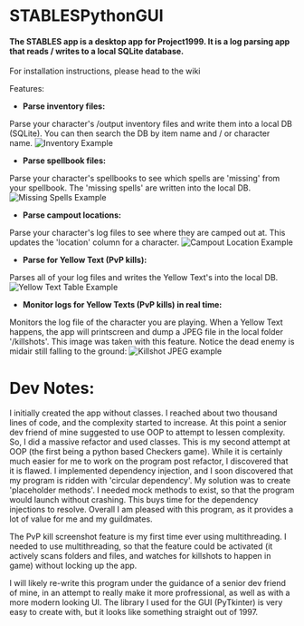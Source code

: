# STABLESPythonGUI

#### The STABLES app is a desktop app for Project1999. It is a log parsing app that reads / writes to a local SQLite database.

For installation instructions, please head to the wiki

Features:

- **Parse inventory files:**

Parse your character's /output inventory files and write them into a local DB (SQLite). You can then search the DB by item name and / or character name.
![Inventory Example](https://cdn.discordapp.com/attachments/1162507378340679751/1162507573832994886/image.png?ex=653c308b&is=6529bb8b&hm=8d580a9944739366df6a9988eb62d8007e661ffe315252b626a81f1f87fe6677&)

- **Parse spellbook files:**

Parse your character's spellbooks to see which spells are 'missing' from your spellbook. The 'missing spells' are written into the local DB.
![Missing Spells Example](https://cdn.discordapp.com/attachments/1162507378340679751/1162508991541289010/image.png?ex=653c31dd&is=6529bcdd&hm=d28753304d1e3ed7f3e2ec4a73931640e10cdd81f4a7182e3f93c0d3027efb67&)

- **Parse campout locations:**

Parse your character's log files to see where they are camped out at. This updates the 'location' column for a character.
![Campout Location Example](https://cdn.discordapp.com/attachments/1162507378340679751/1162509466709799002/image.png?ex=653c324f&is=6529bd4f&hm=0d2a62085f8d52877faf292d705d3414134c3206979b6accaeca67e58d863074&)

- **Parse for Yellow Text (PvP kills):**

Parses all of your log files and writes the Yellow Text's into the local DB.
![Yellow Text Table Example](https://cdn.discordapp.com/attachments/1162507378340679751/1162509733429780531/image.png?ex=653c328e&is=6529bd8e&hm=3c685b7fde0e385d31d18773ef7955f7f807742a71158a1f21cde362974210ec&)

- **Monitor logs for Yellow Texts (PvP kills) in real time:**

Monitors the log file of the character you are playing. When a Yellow Text happens, the app will printscreen and dump a JPEG file in the local folder '/killshots'.
This image was taken with this feature. Notice the dead enemy is midair still falling to the ground:
![Killshot JPEG example](https://cdn.discordapp.com/attachments/1058479766644199567/1161750968975773827/image.png?ex=65396fe7&is=6526fae7&hm=76ebb4b3ec718318d4fa53c224e0199e2c4c32056ff577ae078ec530250fd387&)

# Dev Notes:
I initially created the app without classes. I reached about two thousand lines of code, and the complexity started to increase. At this point a senior dev friend of mine suggested to use OOP to attempt to lessen complexity. So, I did a massive refactor and used classes. This is my second attempt at OOP (the first being a python based Checkers game). While it is certainly much easier for me to work on the program post refactor, I discovered that it is flawed. I implemented dependency injection, and I soon discovered that my program is ridden with 'circular dependency'. My solution was to create 'placeholder methods'. I needed mock methods to exist, so that the program would launch without crashing. This buys time for the dependency injections to resolve. Overall I am pleased with this program, as it provides a lot of value for me and my guildmates. 

The PvP kill screenshot feature is my first time ever using multithreading. I needed to use multithreading, so that the feature could be activated (it actively scans folders and files, and watches for killshots to happen in game) without locking up the app.

I will likely re-write this program under the guidance of a senior dev friend of mine, in an attempt to really make it more profressional, as well as with a more modern looking UI. The library I used for the GUI (PyTkinter) is very easy to create with, but it looks like something straight out of 1997.
